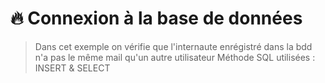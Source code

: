 # 🔥 Connexion à la base de données
> Dans cet exemple on vérifie que l'internaute enrégistré dans la bdd n'a pas le même mail qu'un autre utilisateur
> Méthode SQL utilisées : INSERT &amp; SELECT